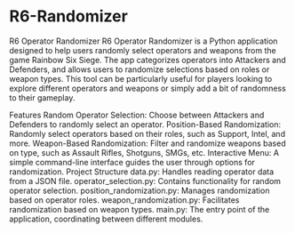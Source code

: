 # R6-Randomizer
R6 Operator Randomizer
R6 Operator Randomizer is a Python application designed to help users randomly select operators and weapons from the game Rainbow Six Siege. The app categorizes operators into Attackers and Defenders, and allows users to randomize selections based on roles or weapon types. This tool can be particularly useful for players looking to explore different operators and weapons or simply add a bit of randomness to their gameplay.

Features
Random Operator Selection: Choose between Attackers and Defenders to randomly select an operator.
Position-Based Randomization: Randomly select operators based on their roles, such as Support, Intel, and more.
Weapon-Based Randomization: Filter and randomize weapons based on type, such as Assault Rifles, Shotguns, SMGs, etc.
Interactive Menu: A simple command-line interface guides the user through options for randomization.
Project Structure
data.py: Handles reading operator data from a JSON file.
operator_selection.py: Contains functionality for random operator selection.
position_randomization.py: Manages randomization based on operator roles.
weapon_randomization.py: Facilitates randomization based on weapon types.
main.py: The entry point of the application, coordinating between different modules.
